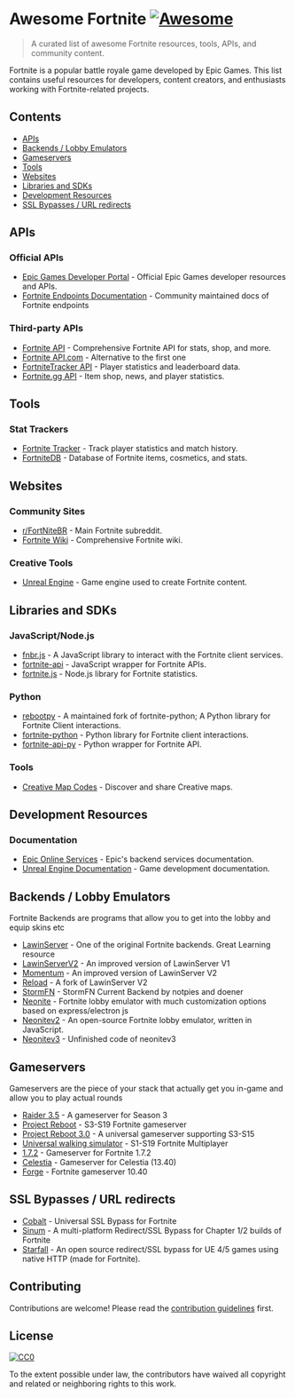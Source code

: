 # Awesome Fortnite [![Awesome](https://awesome.re/badge.svg)](https://awesome.re)

> A curated list of awesome Fortnite resources, tools, APIs, and community content.

Fortnite is a popular battle royale game developed by Epic Games. This list contains useful resources for developers, content creators, and enthusiasts working with Fortnite-related projects.

## Contents

- [APIs](#apis)
- [Backends / Lobby Emulators](#backends--lobby-emulators)
- [Gameservers](#gameservers)
- [Tools](#tools)
- [Websites](#websites)
- [Libraries and SDKs](#libraries-and-sdks)
- [Development Resources](#development-resources)
- [SSL Bypasses / URL redirects](#ssl-bypasses--url-redirects)

## APIs

### Official APIs

- [Epic Games Developer Portal](https://dev.epicgames.com/) - Official Epic Games developer resources and APIs.
- [Fortnite Endpoints Documentation](https://github.com/LeleDerGrasshalmi/FortniteEndpointsDocumentation) - Community maintained docs of Fortnite endpoints

### Third-party APIs

- [Fortnite API](https://fortniteapi.io/) - Comprehensive Fortnite API for stats, shop, and more.
- [Fortnite API.com](https://fortnite-api.com) - Alternative to the first one
- [FortniteTracker API](https://fortnitetracker.com/site-api) - Player statistics and leaderboard data.
- [Fortnite.gg API](https://fortnite.gg/) - Item shop, news, and player statistics.

## Tools

### Stat Trackers

- [Fortnite Tracker](https://fortnitetracker.com/) - Track player statistics and match history.
- [FortniteDB](https://fortnitedb.com/) - Database of Fortnite items, cosmetics, and stats.

## Websites

### Community Sites

- [r/FortNiteBR](https://www.reddit.com/r/FortNiteBR/) - Main Fortnite subreddit.
- [Fortnite Wiki](https://fortnite.fandom.com/) - Comprehensive Fortnite wiki.

### Creative Tools

- [Unreal Engine](https://www.unrealengine.com/) - Game engine used to create Fortnite content.

## Libraries and SDKs

### JavaScript/Node.js

- [fnbr.js](https://github.com/fnbrjs/fnbr.js/) - A JavaScript library to interact with the Fortnite client services.
- [fortnite-api](https://www.npmjs.com/package/fortnite-api) - JavaScript wrapper for Fortnite APIs.
- [fortnite.js](https://www.npmjs.com/package/fortnite.js) - Node.js library for Fortnite statistics.


### Python

- [rebootpy](https://github.com/xMistt/rebootpy) - A maintained fork of fortnite-python; A Python library for Fortnite Client interactions.
- [fortnite-python](https://github.com/Terbau/fortnitepy) - Python library for Fortnite client interactions.
- [fortnite-api-py](https://pypi.org/project/fortnite-api/) - Python wrapper for Fortnite API.

### Tools

- [Creative Map Codes](https://www.epicgames.com/fortnite/creative/discover) - Discover and share Creative maps.

## Development Resources

### Documentation

- [Epic Online Services](https://dev.epicgames.com/docs/services) - Epic's backend services documentation.
- [Unreal Engine Documentation](https://docs.unrealengine.com/) - Game development documentation.

## Backends / Lobby Emulators

Fortnite Backends are programs that allow you to get into the lobby and equip skins etc

- [LawinServer](https://github.com/Lawin0129/LawinServer) - One of the original Fortnite backends. Great Learning resource
- [LawinServerV2](https://github.com/Lawin0129/LawinServerV2) - An improved version of LawinServer V1
- [Momentum](https://github.com/Nexus-FN/Momentum) - An improved version of LawinServer V2
- [Reload](https://github.com/Project-Reload/Reload-Backend) - A fork of LawinServer V2
- [StormFN](https://github.com/StormFNDev/StormFN-Backend) - StormFN Current Backend by notpies and doener
- [Neonite](https://github.com/NeoniteDev/neonite) - Fortnite lobby emulator with much customization options based on express/electron js
- [Neonitev2](https://github.com/NeoniteDev/NeoniteV2) - An open-source Fortnite lobby emulator, written in JavaScript.
- [Neonitev3](https://github.com/NeoniteDev/NeoniteV3) - Unfinished code of neonitev3

## Gameservers

Gameservers are the piece of your stack that actually get you in-game and allow you to play actual rounds

- [Raider 3.5](https://github.com/kem0x/raider3.5) - A gameserver for Season 3
- [Project Reboot](https://github.com/Milxnor/Project-Reboot) - S3-S19 Fortnite gameserver
- [Project Reboot 3.0](https://github.com/Milxnor/Project-Reboot-3.0) - A universal gameserver supporting S3-S15
- [Universal walking simulator](https://github.com/Milxnor/Universal-Walking-Simulator) - S1-S19 Fortnite Multiplayer
- [1.7.2](https://github.com/plooshi/1.7.2) - Gameserver for Fortnite 1.7.2
- [Celestia](https://github.com/plooshi/CelestiaGS) - Gameserver for Celestia (13.40)
- [Forge](https://github.com/ForgeFN/Forge) - Fortnite gameserver 10.40

## SSL Bypasses / URL redirects

- [Cobalt](https://github.com/Milxnor/Cobalt) - Universal SSL Bypass for Fortnite
- [Sinum](https://github.com/projectnovafn/Sinum/) - A multi-platform Redirect/SSL Bypass for Chapter 1/2 builds of Fortnite 
- [Starfall](https://github.com/plooshi/Starfall) - An open source redirect/SSL bypass for UE 4/5 games using native HTTP (made for Fortnite).

## Contributing

Contributions are welcome! Please read the [contribution guidelines](CONTRIBUTING.md) first.

## License

[![CC0](https://mirrors.creativecommons.org/presskit/buttons/88x31/svg/cc-zero.svg)](https://creativecommons.org/publicdomain/zero/1.0/)

To the extent possible under law, the contributors have waived all copyright and related or neighboring rights to this work.
